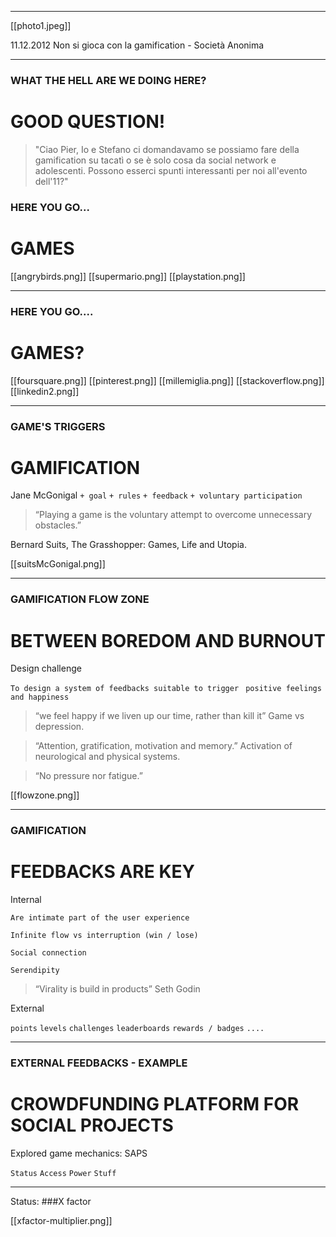 ***

[[photo1.jpeg]]


11.12.2012 Non si gioca con la gamification - Società Anonima

***

### WHAT THE HELL ARE WE DOING HERE?
# GOOD QUESTION!

> "Ciao Pier, Io e Stefano ci domandavamo se possiamo fare della gamification su tacatì o se è solo cosa da social network e adolescenti. Possono esserci spunti interessanti per noi all'evento dell'11?"

### HERE YOU GO...
# GAMES

[[angrybirds.png]]
[[supermario.png]]
[[playstation.png]]

***


### HERE YOU GO....
# GAMES?

[[foursquare.png]]
[[pinterest.png]]
[[millemiglia.png]]
[[stackoverflow.png]]
[[linkedin2.png]]


***
### GAME'S TRIGGERS
# GAMIFICATION

Jane McGonigal
`+ goal`
`+ rules`
`+ feedback`
`+ voluntary participation`

> “Playing a game is the voluntary attempt to overcome unnecessary obstacles.”

Bernard Suits, The Grasshopper: Games, Life and Utopia. 

[[suitsMcGonigal.png]]


***
### GAMIFICATION FLOW ZONE
# BETWEEN BOREDOM AND BURNOUT

Design challenge

`To design a system of feedbacks suitable to trigger `
`positive feelings and happiness`

> “we feel happy if we liven up our time, rather than kill it”
Game vs depression. 

> “Attention, gratification, motivation and memory.”
Activation of neurological and physical systems. 

> “No pressure nor fatigue.”

[[flowzone.png]]

***
### GAMIFICATION
# FEEDBACKS ARE KEY

Internal

`Are intimate part of the user experience`
 
`Infinite flow vs interruption (win / lose)`
 
`Social connection`
 
`Serendipity`

> “Virality is build in products”
Seth Godin

External

`points`
`levels`
`challenges`
`leaderboards`
`rewards / badges`
`....`


***
### EXTERNAL FEEDBACKS - EXAMPLE
# CROWDFUNDING PLATFORM FOR SOCIAL PROJECTS

Explored game mechanics: SAPS

`Status`
`Access`
`Power`
`Stuff`

***
Status: ###X factor

[[xfactor-multiplier.png]]

